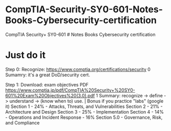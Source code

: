 # CompTIA-Security-SY0-601-Notes-Books-Cybersecurity-certification
CompTIA Security+ SY0-601 # Notes Books Cybersecurity certification

# Just do it #

Step 0: Recognize: https://www.comptia.org/certifications/security 
     0 Sumamry: it's a great DoD/security cert.

Step 1: Download: exam objectives PDF https://www.comptia.jp/pdf/CompTIA%20Security+%20SY0-601%20Exam%20Objectives%20(3.0).pdf 
     1 Summary: recognize -> define -> understand -> (know when to) use. | Bonus if you practice "labs" (google it) 
        Section 1 - 24% - Attacks, Threats, and Vulnerabilities
        Section 2 - 21% - Architecture and Design
        Section 3 - 25% - Implementation
        Section 4 - 14% - Operations and Incident Response - 16% Section 5.0 - Governance, Risk, and Compliance

